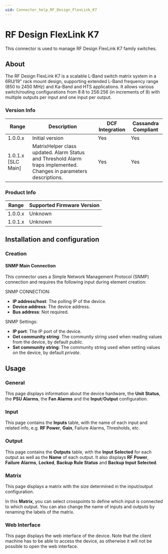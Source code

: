 ```yaml
---
uid: Connector_help_RF_Design_FlexLink_K7
---
```


# RF Design FlexLink K7

This connector is used to manage RF Design FlexLink K7 family switches.

## About

The RF Design FlexLink K7 is a scalable L-Band switch matrix system in a 6RU/19" rack mount design, supporting extended L-Band frequency range (850 to 2450 MHz) and Ka-Band and HTS applications. It allows various switch/routing configurations from 8:8 to 256:256 (in increments of 8) with multiple outputs per input and one input per output.

### Version Info

| **Range**     | **Description**                                                                                                     | **DCF Integration** | **Cassandra Compliant** |
|----------------------|---------------------------------------------------------------------------------------------------------------------|---------------------|-------------------------|
| 1.0.0.x              | Initial version                                                                                                     | Yes                 | Yes                     |
| 1.0.1.x [SLC Main]   | MatrixHelper class updated. Alarm Status and Threshold Alarm traps implemented. Changes in parameters descriptions. | Yes                 | Yes                     |

### Product Info

| Range | Supported Firmware Version |
|------------------|-----------------------------|
| 1.0.0.x          | Unknown                     |
| 1.0.1.x          | Unknown                     |

## Installation and configuration

### Creation

#### SNMP Main Connection

This connector uses a Simple Network Management Protocol (SNMP) connection and requires the following input during element creation:

SNMP CONNECTION:

- **IP address/host**: The polling IP of the device.
- **Device address**: The device address.
- **Bus address**: Not required.

SNMP Settings:

- **IP port**: The IP port of the device.
- **Get community string**: The community string used when reading values from the device, by default *public*.
- **Set community string**: The community string used when setting values on the device, by default *private*.

## Usage

### General

This page displays information about the device hardware, the **Unit** **Status**, the **PSU Alarms**, the **Fan Alarms** and the **Input**/**Output** configuration.

### Input

This page contains the **Inputs** table, with the name of each input and related info, e.g. **RF Power**, **Gain**, Failure Alarms, Thresholds, etc.

### Output

This page contains the **Outputs** table, with the **Input Selected** for each output as well as the **Name** of each output. It also displays **RF** **Power**, **Failure** **Alarms**, **Locked**, **Backup Rule Status** and **Backup Input Selected**.

### Matrix

This page displays a matrix with the size determined in the input/output configuration.

In this **Matrix**, you can select crosspoints to define which input is connected to which output. You can also change the name of inputs and outputs by renaming the labels of the matrix.

### Web Interface

This page displays the web interface of the device. Note that the client machine has to be able to access the device, as otherwise it will not be possible to open the web interface.
